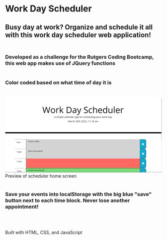 # Work Day Scheduler 

## Busy day at work? Organize and schedule it all with this work day scheduler web application! <br> <br>

### Developed as a challenge for the Rutgers Coding Bootcamp, this web app makes use of JQuery functions <br> <br>

### Color coded based on what time of day it is <br> <br>

![Screenshot of scheduler](./Develop/img/work-day-preview.PNG)
<br>
Preview of scheduler home screen <br> <br>

### Save your events into localStorage with the big blue "save" button next to each time block. Never lose another appointment!
<br> <br>

Built with HTML, CSS, and JavaScript